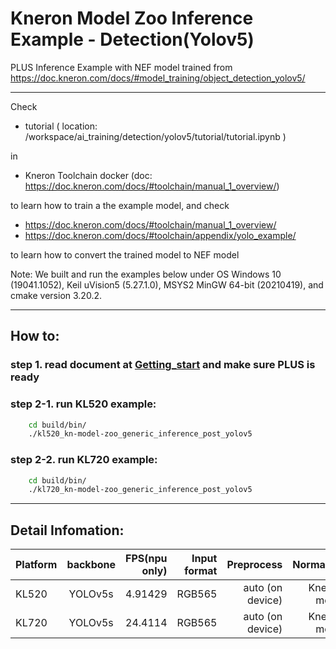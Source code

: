 # Kneron Model Zoo Inference Example - Detection(Yolov5)

PLUS Inference Example with NEF model trained from
https://doc.kneron.com/docs/#model_training/object_detection_yolov5/

---

Check 
- tutorial ( location: /workspace/ai_training/detection/yolov5/tutorial/tutorial.ipynb ) 

in

- Kneron Toolchain docker (doc: https://doc.kneron.com/docs/#toolchain/manual_1_overview/)

to learn how to train a the example model, and check 

- https://doc.kneron.com/docs/#toolchain/manual_1_overview/
- https://doc.kneron.com/docs/#toolchain/appendix/yolo_example/

to learn how to convert the trained model to NEF model

Note: We built and run the examples below under OS Windows 10 (19041.1052), Keil uVision5 (5.27.1.0), MSYS2 MinGW 64-bit (20210419), and cmake version 3.20.2.

---

## How to:
### step 1. read document at [Getting_start](../getting_started.md) and make sure PLUS is ready
### step 2-1. run KL520 example:
```bash
    cd build/bin/
    ./kl520_kn-model-zoo_generic_inference_post_yolov5 
```
### step 2-2. run KL720 example:
```bash
    cd build/bin/
    ./kl720_kn-model-zoo_generic_inference_post_yolov5 
```

---

## Detail Infomation:

Platform      |  backbone  | FPS(npu only)  | Input format |         Preprocess       |  Normalize  | 
--------------|:---------:|----------------:| ------------:| ------------------------:| -----------:|
KL520         |  YOLOv5s  |     4.91429     |    RGB565    |     auto (on device)     | Kneron mode |
KL720         |  YOLOv5s  |     24.4114     |    RGB565    |     auto (on device)     | Kneron mode |
